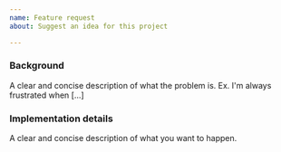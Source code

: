 ```yaml
---
name: Feature request
about: Suggest an idea for this project

---
```


### Background
A clear and concise description of what the problem is. Ex. I'm always frustrated when [...]

### Implementation details
A clear and concise description of what you want to happen.
